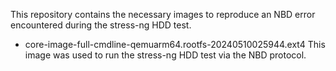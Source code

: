 This repository contains the necessary images to reproduce an NBD error
encountered during the stress-ng HDD test.

* core-image-full-cmdline-qemuarm64.rootfs-20240510025944.ext4
This image was used to run the stress-ng HDD test via the NBD protocol.
